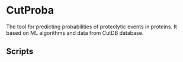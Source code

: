 # CutProba

The tool for predicting probabilities of proteolytic events in proteins. It based on ML algorithms and data from CutDB database.

## Scripts
